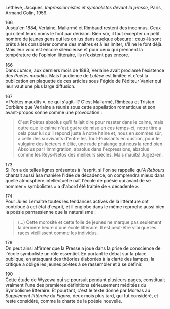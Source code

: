 Lethève, Jacques, *Impressionnistes et symbolistes devant la presse*, Paris, Armand Colin, 1959.

166  
Jusqu'en 1884, Verlaine, Mallarmé et Rimbaud restent des inconnus. Ceux qui citent leurs noms le font par dérision. Bien sûr, il faut excepter un petit nombre de jeunes gens qui les on lus dans quelque obscure : ceux-là sont prêts à les considérer comme des maîtres et à les imiter, s'il ne le font déjà. Mais leur voix est encore silencieuse et pour ceux qui prennent la température de l'opinion littéraire, ils n'existent pas encore.

166  
Dans *Lutèce*, aux derniers mois de 1883, Verlaine avait proclamé l'existence des *Poètes maudits*. Mais l'audience de *Lutèce* est limitée et c'est la publication en plaquette de ces articles sous l'égide de l'éditeur Vanier qui leur vaut une plus large diffusion.

167  
« Poètes maudits », de qui s'agit-il? C'est Mallarmé, Rimbeau et Tristan Corbière que Verlaine a réunis sous cette appellation romantique et son avant-propos sonne comme une provocation : 
> C'est Poètes absolus qu'il fallait dire pour reseter dans le calme, mais outre que le calme n'est guère de mise en ces temps-ci, notre titre a cela pour lui qu'il répond juste à notre haine et, nous en sommes sûr, à celle des survivants d'entre les Tout-Puissants en qustion, pour le vulgaire des lecteurs d'élite, une rude phalange qui nous la rend bien.
> Absolus par l'immigration, absolus dans l'expressions, absolus comme les Reys-Netos des meilleurs siècles.
> Mais mauits!
> Jugez-en.

173  
Si l'on a de telles lignes présentes à l'esprit, si l'on se rappelle qu'*A Rebours* chantait aussi àsa manière l'idée de décadence, on comprendra mieux dans quelle atmosphère intellectuelle naît l'école de poésie qui avant de se nommer « symbolistes » a d'abord été traitée de « décadente ».

174  
Pour Jules Lemaître toutes les tendances actives de la littérature ont contribué à cet état d'esprit, et il englobe dans le même reproche aussi bien la poésie parnassienne que la naturalisme :
> (...) Cette morosité et cette folie de jeunes ne marque pas seulement la dernière heure d'une école littéraire. Il est peut-être vrai que les races vieillissent comme les individus.

179  
On peut ainsi affirmer que la Presse a joué dans la prise de conscience de l'école symboliste un rôle essentiel. En portant le débat sur la place publique, en attaquant des théories élaborées à la clarté des lampes, la critique a obligé les jeunes poètes à se rassembler et à se définir.

190  
Cette étude de Wyzewa qui se poursuit pendant plusieurs pages, constituait vraiment l'une des premières définitions sérieusement méditées du Symbolisme littéraire. Et pourtant, c'est le texte donné par Moréas au *Supplément littéraire* du *Figaro*, deux mois plus tard, qui fut considéré, et reste considéré, comme la charte de la poésie nouvelle.
